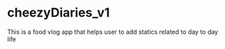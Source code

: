 # cheezyDiaries_v1
This is a food vlog app that helps user to add statics related to day to day life

